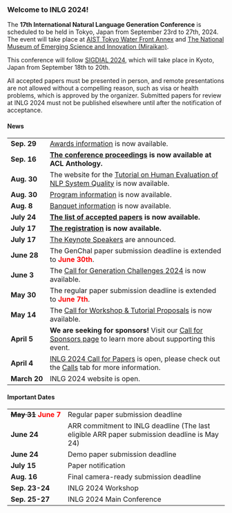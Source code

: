 ### Welcome to INLG 2024!

The **17th International Natural Language Generation Conference** is scheduled to be held in Tokyo, Japan from September 23rd to 27th, 2024.
The event will take place at [AIST Tokyo Water Front Annex](https://www.aist.go.jp/aist_e/guidemap/waterfront/watefront_map.html) and [The National Museum of Emerging Science and Innovation (Miraikan)](https://www.miraikan.jst.go.jp/en/).

This conference will follow [SIGDIAL 2024](https://2024.sigdial.org), which will take place in Kyoto, Japan from September 18th to 20th.

All accepted papers must be presented in person, and remote presentations are not allowed without a compelling reason, such as visa or health problems, which is approved by the organizer. Submitted papers for review at INLG 2024 must not be published elsewhere until after the notification of acceptance.

#### News

<table>
  <tbody>
    <tr>
      <td style="white-space: nowrap;"><b>Sep. 29</b></td>
      <td><a href="/awards.html">Awards information</a> is now available.</td>
    </tr>
    <tr>
      <td style="white-space: nowrap;"><b>Sep. 16</b></td>
      <td><b><a href="https://aclanthology.org/events/inlg-2024/">The conference proceedings</a> is now available at ACL Anthology.</b></td>
    </tr>
    <tr>
      <td style="white-space: nowrap;"><b>Aug. 30</b></td>
      <td>The website for the <a href="https://human-evaluation-tutorial.github.io/">Tutorial on Human Evaluation of NLP System Quality</a> is now available.</td>
    </tr>
    <tr>
      <td style="white-space: nowrap;"><b>Aug. 30</b></td>
      <td><a href="/program.html">Program information</a> is now available.</td>
    </tr>
    <tr>
      <td style="white-space: nowrap;"><b>Aug. 8</b></td>
      <td><a href="/banquet.html">Banquet information</a> is now available.</td>
    </tr>
    <tr>
      <td style="white-space: nowrap;"><b>July 24</b></td>
      <td><b><a href="/accepted-papers.html">The list of accepted papers</a> is now available.</b></td>
    </tr>
    <tr>
      <td style="white-space: nowrap;"><b>July 17</b></td>
      <td><b><a href="/registration.html">The registration</a> is now available.</b></td>
    </tr>
    <tr>
      <td style="white-space: nowrap;"><b>July 17</b></td>
      <td><a href="/keynotes.html">The Keynote Speakers</a> are announced.</td>
    </tr>
    <tr>
      <td style="white-space: nowrap;"><b>June 28</b></td>
      <td>The GenChal paper submission deadline is extended to <b><span style="color: red;">June 30th</span></b>.</td>
    </tr>
    <tr>
      <td style="white-space: nowrap;"><b>June 3</b></td>
      <td>The <a href="/calls.html#genchal">Call for Generation Challenges 2024</a> is now available.</td>
    </tr>
    <tr>
      <td style="white-space: nowrap;"><b>May 30</b></td>
      <td>The regular paper submission deadline is extended to <b><span style="color: red;">June 7th</span></b>.</td>
    </tr>
    <tr>
      <td style="white-space: nowrap;"><b>May 14</b></td>
      <td>The <a href="/calls.html#workshops-tutorials">Call for Workshop & Tutorial Proposals</a> is now available.</td>
    </tr>
    <tr>
      <td style="white-space: nowrap;"><b>April 5</b></td>
      <td><b>We are seeking for sponsors!</b> Visit our <a href="/calls.html#sponsors">Call for Sponsors page</a> to learn more about supporting this event.</td>
    </tr>
    <tr>
      <td style="white-space: nowrap;"><b>April 4</b></td>
      <td><a href="/calls.html#cfp">INLG 2024 Call for Papers</a> is open, please check out the <a href="/calls.html">Calls</a> tab for more information.</td>
    </tr>
    <tr>
      <td style="white-space: nowrap;"><b>March 20</b></td>
      <td>INLG 2024 website is open.</td>
    </tr>
  </tbody>
</table>

#### Important Dates

<table>
  <tbody>
    <tr>
      <td style="white-space: nowrap;"><b><s>May 31</s> <span style="color: red;">June 7</span></b></td>
      <td>Regular paper submission deadline</td>
    </tr>
    <tr>
      <td style="white-space: nowrap;"><b>June 24</b></td>
      <td>ARR commitment to INLG deadline (The last eligible ARR paper submission deadline is May 24)</td>
    </tr>
    <tr>
      <td style="white-space: nowrap;"><b>June 24</b></td>
      <td>Demo paper submission deadline</td>
    </tr>
    <tr>
      <td style="white-space: nowrap;"><b>July 15</b></td>
      <td>Paper notification</td>
    </tr>
    <tr>
      <td style="white-space: nowrap;"><b>Aug. 16</b></td>
      <td>Final camera-ready submission deadline</td>
    </tr>
    <tr>
      <td style="white-space: nowrap;"><b>Sep. 23-24</b></td>
      <td>INLG 2024 Workshop</td>
    </tr>
    <tr>
      <td style="white-space: nowrap;"><b>Sep. 25-27</b></td>
      <td>INLG 2024 Main Conference</td>
    </tr>
  </tbody>
</table>
